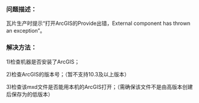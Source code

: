 ### 问题描述： ###

瓦片生产时提示“打开ArcGIS的Provide出错，External component has thrown an exception”。


### 解决方法： ###
1)检查机器是否安装了ArcGIS； 

2)检查ArcGIS的版本号；（暂不支持10.3及以上版本） 
  
3)检查该mxd文件是否能用本机的ArcGIS打开；（需确保该文件不是由高版本创建后保存为的低版本）
  

  

